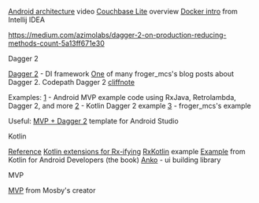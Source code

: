 
[Android architecture](https://www.youtube.com/watch?v=BlkJzgjzL0c) video
[Couchbase Lite](http://developer.couchbase.com/documentation/mobile/current/get-started/couchbase-lite-overview/index.html) overview
[Docker intro](https://www.youtube.com/watch?v=IgJXYU3GOM4) from Intellij IDEA

https://medium.com/azimolabs/dagger-2-on-production-reducing-methods-count-5a13ff671e30

Dagger 2

[Dagger 2](http://google.github.io/dagger/) - DI framework
[One](http://frogermcs.github.io/dependency-injection-with-dagger-2-introdution-to-di/) of many froger_mcs's blog posts about Dagger 2.
Codepath Dagger 2 [cliffnote](https://guides.codepath.com/android/Dependency-Injection-with-Dagger-2)

Examples:
[1](https://github.com/grandstaish/hello-mvp-dagger-2) - Android MVP example code using RxJava, Retrolambda, Dagger 2, and more
[2](https://github.com/damianpetla/kotlin-dagger-example) - Kotlin Dagger 2 example
[3](https://github.com/frogermcs/GithubClient) - froger_mcs's example

Useful:
[MVP + Dagger 2](https://github.com/benoitletondor/Android-Studio-MVP-template) template for Android Studio

Kotlin

[Reference](https://kotlinlang.org/docs/reference/)
[Kotlin extensions for Rx-ifying](http://vishnurajeevan.com/2016/02/13/Using-Kotlin-Extensions-for-Rx-ifying/)
[RxKotlin](https://github.com/ReactiveX/RxKotlin/blob/0.x/src/examples/kotlin/rx/lang/kotlin/examples/examples.kt) example
[Example](https://github.com/antoniolg/Kotlin-for-Android-Developers) from Kotlin for Android Developers (the book)
[Anko](https://github.com/Kotlin/anko) - ui building library

MVP

[MVP](http://hannesdorfmann.com/mosby/mvp/) from Mosby's creator
